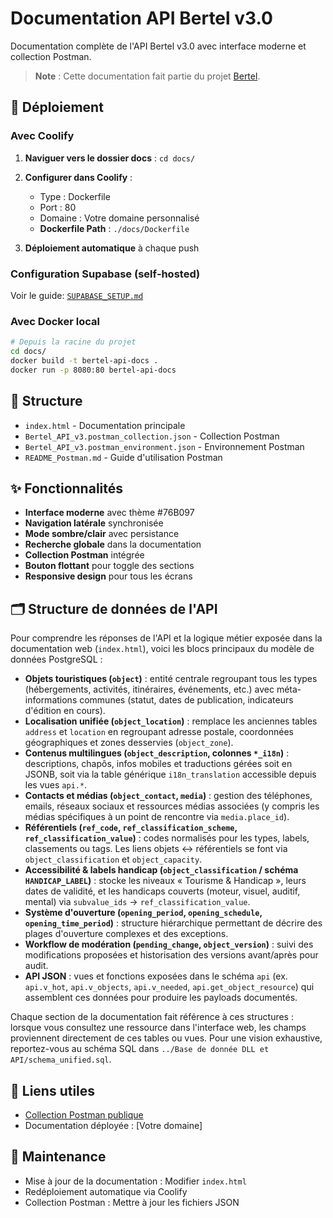 # Documentation API Bertel v3.0

Documentation complète de l'API Bertel v3.0 avec interface moderne et collection Postman.

> **Note** : Cette documentation fait partie du projet [Bertel](../README.md).

## 🚀 Déploiement

### Avec Coolify

1. **Naviguer vers le dossier docs** : `cd docs/`
2. **Configurer dans Coolify** :
   - Type : Dockerfile
   - Port : 80
   - Domaine : Votre domaine personnalisé
   - **Dockerfile Path** : `./docs/Dockerfile`

3. **Déploiement automatique** à chaque push

### Configuration Supabase (self‑hosted)

Voir le guide: [`SUPABASE_SETUP.md`](./SUPABASE_SETUP.md)

### Avec Docker local

```bash
# Depuis la racine du projet
cd docs/
docker build -t bertel-api-docs .
docker run -p 8080:80 bertel-api-docs
```

## 📁 Structure

- `index.html` - Documentation principale
- `Bertel_API_v3.postman_collection.json` - Collection Postman
- `Bertel_API_v3.postman_environment.json` - Environnement Postman
- `README_Postman.md` - Guide d'utilisation Postman

## ✨ Fonctionnalités

- **Interface moderne** avec thème #76B097
- **Navigation latérale** synchronisée
- **Mode sombre/clair** avec persistance
- **Recherche globale** dans la documentation
- **Collection Postman** intégrée
- **Bouton flottant** pour toggle des sections
- **Responsive design** pour tous les écrans

## 🗂️ Structure de données de l'API

Pour comprendre les réponses de l'API et la logique métier exposée dans la documentation web (`index.html`), voici les blocs
principaux du modèle de données PostgreSQL :

- **Objets touristiques (`object`)** : entité centrale regroupant tous les types (hébergements, activités, itinéraires, événements,
  etc.) avec méta-informations communes (statut, dates de publication, indicateurs d'édition en cours).
- **Localisation unifiée (`object_location`)** : remplace les anciennes tables `address` et `location` en regroupant adresse
  postale, coordonnées géographiques et zones desservies (`object_zone`).
- **Contenus multilingues (`object_description`, colonnes `*_i18n`)** : descriptions, chapôs, infos mobiles et traductions gérées
  soit en JSONB, soit via la table générique `i18n_translation` accessible depuis les vues `api.*`.
- **Contacts et médias (`object_contact`, `media`)** : gestion des téléphones, emails, réseaux sociaux et ressources médias
  associées (y compris les médias spécifiques à un point de rencontre via `media.place_id`).
- **Référentiels (`ref_code`, `ref_classification_scheme`, `ref_classification_value`)** : codes normalisés pour les types, labels,
  classements ou tags. Les liens objets ↔ référentiels se font via `object_classification` et `object_capacity`.
- **Accessibilité & labels handicap (`object_classification` / schéma `HANDICAP_LABEL`)** : stocke les niveaux « Tourisme & Handicap », leurs dates de validité, et les handicaps couverts (moteur, visuel, auditif, mental) via `subvalue_ids` → `ref_classification_value`.
- **Système d'ouverture (`opening_period`, `opening_schedule`, `opening_time_period`)** : structure hiérarchique permettant de
  décrire des plages d'ouverture complexes et des exceptions.
- **Workflow de modération (`pending_change`, `object_version`)** : suivi des modifications proposées et historisation des versions
  avant/après pour audit.
- **API JSON** : vues et fonctions exposées dans le schéma `api` (ex. `api.v_hot`, `api.v_objects`, `api.v_needed`,
  `api.get_object_resource`) qui assemblent ces données pour produire les payloads documentés.

Chaque section de la documentation fait référence à ces structures : lorsque vous consultez une ressource dans l'interface web,
les champs proviennent directement de ces tables ou vues. Pour une vision exhaustive, reportez-vous au schéma SQL dans
`../Base de donnée DLL et API/schema_unified.sql`.

## 🔗 Liens utiles

- [Collection Postman publique](https://www.postman.com/docking-module-astronaut-45890211/oti-du-sud-bertel-v3/collection/61gyd5k/bertel-api-v3-0)
- Documentation déployée : [Votre domaine]

## 📝 Maintenance

- Mise à jour de la documentation : Modifier `index.html`
- Redéploiement automatique via Coolify
- Collection Postman : Mettre à jour les fichiers JSON
